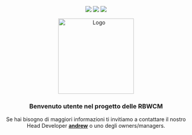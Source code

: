 <p align="center">
<a href="https://discord.gg/rbwcm" target"blank_"><img src="https://img.shields.io/badge/discord%20-7289DA.svg?&style=for-the-badge&logo=discord&logoColor=white"></a>
<a href="https://www.youtube.com/@RBWCM" target"blank_"><img src="https://img.shields.io/badge/YouTube-FF0000?style=for-the-badge&logo=youtube&logoColor=white"></a>
<a href="https://www.tiktok.com/@rankedbwcoralmc" target"blank_"><img src="https://img.shields.io/badge/TikTok-000000?style=for-the-badge&logo=tiktok&logoColor=white"></a>
</p>
<div align="center">
<a href="https://github.com/users/andrew0w0/projects/3">
    <img src="https://imgur.com/rV30nax.png" alt="Logo" width="200" height="200">
</a>

<h3 align="center">Benvenuto utente nel progetto delle RBWCM</h3>

<p align="center">Se hai bisogno di maggiori informazioni ti invitiamo a contattare il nostro Head Developer <a href="https://discord.com/users/466861191931756544"><strong>andrew</strong></a> o uno degli owners/managers.</p>
</div>
